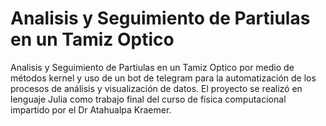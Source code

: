 # Analisis y Seguimiento de Partiulas en un Tamiz Optico
Analisis y Seguimiento de Partiulas en un Tamiz Optico por medio de métodos kernel y uso de un bot de telegram para la automatización de los procesos de análisis y visualización de datos. 
El proyecto se realizó en lenguaje Julia como trabajo final del curso de física computacional impartido por el Dr Atahualpa Kraemer.
